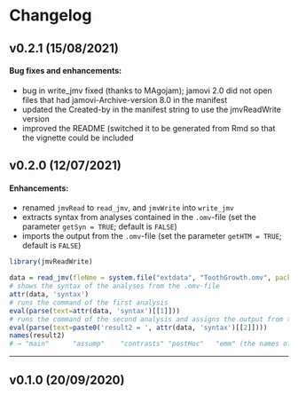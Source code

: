 # Changelog

## v0.2.1 (15/08/2021)

#### Bug fixes and enhancements:
- bug in write_jmv fixed (thanks to MAgojam); jamovi 2.0 did not open files that had jamovi-Archive-version 8.0 in the manifest
- updated the Created-by in the manifest string to use the jmvReadWrite version
- improved the README (switched it to be generated from Rmd so that the vignette could be included


## v0.2.0 (12/07/2021)

#### Enhancements:

- renamed `jmvRead` to `read_jmv`, and `jmvWrite` into `write_jmv`
- extracts syntax from analyses contained in the `.omv`-file (set the parameter `getSyn = TRUE`; default is `FALSE`)
- imports the output from the `.omv`-file (set the parameter `getHTM = TRUE`; default is `FALSE`)

```R
library(jmvReadWrite)

data = read_jmv(fleNme = system.file("extdata", "ToothGrowth.omv", package = "jmvReadWrite"), getSyn = TRUE)
# shows the syntax of the analyses from the .omv-file
attr(data, 'syntax')
# runs the command of the first analysis
eval(parse(text=attr(data, 'syntax')[[1]]))
# runs the command of the second analysis and assigns the output from that analysis to the variable result2
eval(parse(text=paste0('result2 = ', attr(data, 'syntax')[[2]])))
names(result2)
# → "main"      "assump"    "contrasts" "postHoc"   "emm" (the names of the five output tables)
```

---

## v0.1.0 (20/09/2020)

